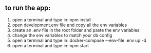 ## to run the app:

1. open a terminal and type in: npm install
2. open development.env file and copy all the env variables
3. create an .env file in the root folder and paste the env variables
4. change the env variables to match your db config
5. open a terminal and type in: docker-compose --env-file .env up -d
6. open a terminal and type in: npm start
